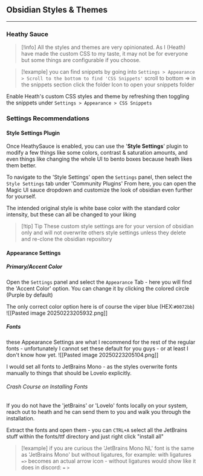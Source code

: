 ## Obsidian Styles & Themes
---
### Heathy Sauce
> [!info] All the styles and themes are very opinionated. As I (Heath) have made the custom CSS to my taste, it may not be for everyone but some things are configurable if you choose.

> [!example]
> you can find snippets by going into `Settings > Appearance > Scroll to the bottom to find 'CSS Snippets'` scroll to bottom => in the snippets section click the folder Icon to open your snippets folder

Enable Heath's custom CSS styles and theme by refreshing then toggling the snippets under `Settings > Appearance > CSS Snippets` 
### Settings Recommendations
#### Style Settings Plugin
Once HeathySauce is enabled, you can use the '**Style Settings**' plugin to modify a few things like some colors, contrast & saturation amounts, and even things like changing the whole UI to bento boxes because heath likes them better.

To navigate to the 'Style Settings' open the `Settings` panel, then select the `Style Settings` tab under 'Community Plugins'
From here, you can open the Magic UI sauce dropdown and customize the look of obsidian even further for yourself. 

The intended original style is white base color with the standard color intensity, but these can all be changed to your liking

> [!tip] Tip
> These custom style settings are for your version of obsidian only and will not overwrite others style settings unless they delete and re-clone the obsidian repository
#### Appearance Settings
##### Primary/Accent Color
Open the `Settings` panel and select the `Appearance` Tab - here you will find the 'Accent Color' option. You can change it by clicking the colored circle (Purple by default)

The only correct color option here is of course the viper blue (HEX:`#0072bb`)
![[Pasted image 20250223205932.png]]

##### Fonts
these Appearance Settings are what I recommend for the rest of the regular fonts - unfortunately I cannot set these default for you guys - or at least I don't know how yet.
![[Pasted image 20250223205104.png]]

I would set all fonts to JetBrains Mono - as the styles overwrite fonts manually to things that should be Lovelo explicitly. 
###### Crash Course on Installing Fonts
If you do not have the 'jetBrains' or 'Lovelo' fonts locally on your system, reach out to heath and he can send them to you and walk you through the installation.

Extract the fonts and open them - you can `CTRL+A` select all the JetBrains stuff within the fonts/ttf directory and just right click "install all"

> [!example]
> if you are curious the 'JetBrains Mono NL' font is the same as 'JetBrains Mono' but without ligatures, for example: with ligatures `=>` becomes an actual arrow icon - without ligatures would show like it does in discord: `=` `>`